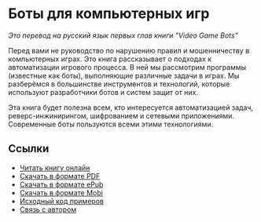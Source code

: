 # Боты для компьютерных игр

*Это перевод на русский язык первых глав книги "Video Game Bots"*

Перед вами не руководство по нарушению правил и мошенничеству в компьютерных играх. Это книга рассказывает о подходах к автоматизации игрового процесса. В ней мы рассмотрим программы (известные как боты), выполняющие различные задачи в играх. Мы разберёмся в большинстве инструментов и технологий, которые используют разработчики ботов и систем защит от них.

Эта книга будет полезна всем, кто интересуется автоматизацией задач, реверс-инжинирингом, шифрованием и сетевыми приложениями. Современные боты пользуются всеми этими технологиями.

## Ссылки

* [Читать книгу онлайн](https://ellysh.gitbooks.io/video-game-bots-ru/content)
* [Скачать в формате PDF](https://legacy.gitbook.com/download/pdf/book/ellysh/video-game-bots-ru)
* [Скачать в формате ePub](https://legacy.gitbook.com/download/epub/book/ellysh/video-game-bots-ru)
* [Скачать в формате Mobi](https://legacy.gitbook.com/download/mobi/book/ellysh/video-game-bots-ru)
* [Исходный код примеров](https://github.com/ellysh/practical-video-game-bots)
* [Связь с автором](mailto:petrsum@gmail.com)
